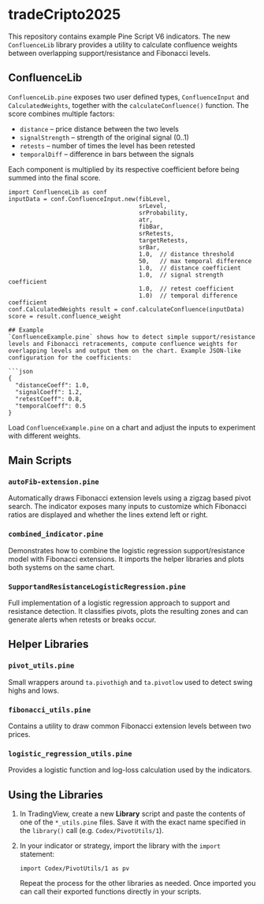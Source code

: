 # tradeCripto2025

This repository contains example Pine Script V6 indicators. The new `ConfluenceLib` library provides a utility to calculate confluence weights between overlapping support/resistance and Fibonacci levels.

## ConfluenceLib
`ConfluenceLib.pine` exposes two user defined types, `ConfluenceInput` and `CalculatedWeights`, together with the `calculateConfluence()` function. The score combines multiple factors:

- `distance` – price distance between the two levels
- `signalStrength` – strength of the original signal (0..1)
- `retests` – number of times the level has been retested
- `temporalDiff` – difference in bars between the signals

Each component is multiplied by its respective coefficient before being summed into the final score.

```pinescript
import ConfluenceLib as conf
inputData = conf.ConfluenceInput.new(fibLevel,
                                     srLevel,
                                     srProbability,
                                     atr,
                                     fibBar,
                                     srRetests,
                                     targetRetests,
                                     srBar,
                                     1.0,  // distance threshold
                                     50,   // max temporal difference
                                     1.0,  // distance coefficient
                                     1.0,  // signal strength coefficient
                                     1.0,  // retest coefficient
                                     1.0)  // temporal difference coefficient
conf.CalculatedWeights result = conf.calculateConfluence(inputData)
score = result.confluence_weight

## Example
`ConfluenceExample.pine` shows how to detect simple support/resistance levels and Fibonacci retracements, compute confluence weights for overlapping levels and output them on the chart. Example JSON-like configuration for the coefficients:

```json
{
  "distanceCoeff": 1.0,
  "signalCoeff": 1.2,
  "retestCoeff": 0.8,
  "temporalCoeff": 0.5
}
```

Load `ConfluenceExample.pine` on a chart and adjust the inputs to experiment with different weights.

## Main Scripts

### `autoFib-extension.pine`
Automatically draws Fibonacci extension levels using a zigzag based pivot search. The indicator exposes many inputs to customize which Fibonacci ratios are displayed and whether the lines extend left or right.

### `combined_indicator.pine`
Demonstrates how to combine the logistic regression support/resistance model with Fibonacci extensions. It imports the helper libraries and plots both systems on the same chart.

### `SupportandResistanceLogisticRegression.pine`
Full implementation of a logistic regression approach to support and resistance detection. It classifies pivots, plots the resulting zones and can generate alerts when retests or breaks occur.

## Helper Libraries

### `pivot_utils.pine`
Small wrappers around `ta.pivothigh` and `ta.pivotlow` used to detect swing highs and lows.

### `fibonacci_utils.pine`
Contains a utility to draw common Fibonacci extension levels between two prices.

### `logistic_regression_utils.pine`
Provides a logistic function and log-loss calculation used by the indicators.

## Using the Libraries

1. In TradingView, create a new **Library** script and paste the contents of one of the `*_utils.pine` files. Save it with the exact name specified in the `library()` call (e.g. `Codex/PivotUtils/1`).
2. In your indicator or strategy, import the library with the `import` statement:

   ```pinescript
   import Codex/PivotUtils/1 as pv
   ```

   Repeat the process for the other libraries as needed. Once imported you can call their exported functions directly in your scripts.
